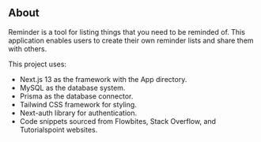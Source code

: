 ## About

Reminder is a tool for listing things that you need to be reminded of. This application enables users to create their own reminder lists and share them with others.

This project uses:

- Next.js 13 as the framework with the App directory.
- MySQL as the database system.
- Prisma as the database connector.
- Tailwind CSS framework for styling.
- Next-auth library for authentication.
- Code snippets sourced from Flowbites, Stack Overflow, and Tutorialspoint websites.
